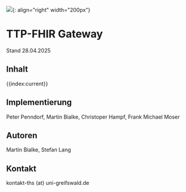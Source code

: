 ![](https://www.ths-greifswald.de/wp-content/uploads/2019/01/Design-Logo-THS-deutsch-271-padding.png){: align="right" width="200px"}

# TTP-FHIR Gateway

Stand 28.04.2025

## Inhalt
{{index:current}}

## Implementierung

Peter Penndorf, Martin Bialke, Christoper Hampf, Frank Michael Moser

## Autoren

Martin Bialke, Stefan Lang

## Kontakt

kontakt-ths (at) uni-greifswald.de
